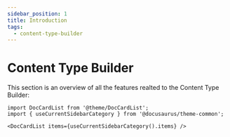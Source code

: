 ```yaml
---
sidebar_position: 1
title: Introduction
tags:
  - content-type-builder
---
```


# Content Type Builder

This section is an overview of all the features realted to the Content Type Builder:

```mdx-code-block
import DocCardList from '@theme/DocCardList';
import { useCurrentSidebarCategory } from '@docusaurus/theme-common';

<DocCardList items={useCurrentSidebarCategory().items} />
```
